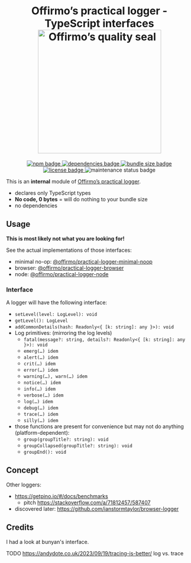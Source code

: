 
<h1 align="center">
	Offirmo’s practical logger - TypeScript interfaces<br>
	<a href="https://www.offirmo.net/offirmo-monorepo/0-doc/modules-directory/index.html">
		<img src="https://www.offirmo.net/offirmo-monorepo/public/offirmos_quality_seal.png" alt="Offirmo’s quality seal" width="333">
	</a>
</h1>

<p align="center">
	<a alt="npm package page"
	  href="https://www.npmjs.com/package/@offirmo/practical-logger-types">
		<img alt="npm badge"
		  src="https://img.shields.io/npm/v/@offirmo/practical-logger-types.svg">
	</a>
	<a alt="dependencies analysis"
	  href="https://david-dm.org/offirmo/offirmo-monorepo?path=stack--2022%2F2-foundation%2Fpractical-logger--types">
		<img alt="dependencies badge"
		  src="https://img.shields.io/david/offirmo/offirmo-monorepo.svg?path=stack--2022%2F2-foundation%2Fpractical-logger--types">
	</a>
	<a alt="bundle size evaluation"
	  href="https://bundlephobia.com/result?p=@offirmo/practical-logger-types">
		<img alt="bundle size badge"
		  src="https://img.shields.io/bundlephobia/minzip/@offirmo/practical-logger-types.svg">
	</a>
	<a alt="license"
	  href="https://unlicense.org/">
		<img alt="license badge"
		  src="https://img.shields.io/badge/license-public_domain-brightgreen.svg">
	</a>
	<img alt="maintenance status badge"
	  src="https://img.shields.io/maintenance/yes/2024.svg">
</p>

This is an **internal** module of [Offirmo’s practical logger](https://practical-logger-js.netlify.app/).
* declares only TypeScript types
* **No code, 0 bytes** = will do nothing to your bundle size
* no dependencies


## Usage

**This is most likely not what you are looking for!**

See the actual implementations of those interfaces:
* minimal no-op: [@offirmo/practical-logger-minimal-noop](https://www.npmjs.com/package/@offirmo/practical-logger-minimal-noop)
* browser: [@offirmo/practical-logger-browser](https://www.npmjs.com/package/@offirmo/practical-logger-browser)
* node: [@offirmo/practical-logger-node](https://www.npmjs.com/package/@offirmo/practical-logger-node)

### Interface
A logger will have the following interface:
* `setLevel(level: LogLevel): void`
* `getLevel(): LogLevel`
* `addCommonDetails(hash: Readonly<{ [k: string]: any }>): void`
* Log primitives: (mirroring the log levels)
  * `fatal(message?: string, details?: Readonly<{ [k: string]: any }>): void`
  * `emerg(…) idem`
  * `alert(…) idem`
  * `crit(…) idem`
  * `error(…) idem`
  * `warning(…), warn(…) idem`
  * `notice(…) idem`
  * `info(…) idem`
  * `verbose(…) idem`
  * `log(…) idem`
  * `debug(…) idem`
  * `trace(…) idem`
  * `silly(…) idem`
* those functions are present for convenience but may not do anything (platform-dependent):
  * `group(groupTitle?: string): void`
  * `groupCollapsed(groupTitle?: string): void`
  * `groupEnd(): void`


## Concept
Other loggers:
* https://getpino.io/#/docs/benchmarks
  * pitch https://stackoverflow.com/a/71812457/587407
* discovered later:  https://github.com/ianstormtaylor/browser-logger

## Credits
I had a look at bunyan's interface.


TODO https://andydote.co.uk/2023/09/19/tracing-is-better/ log vs. trace

